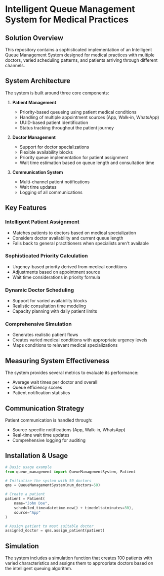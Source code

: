 # Intelligent Queue Management System for Medical Practices

## Solution Overview

This repository contains a sophisticated implementation of an Intelligent Queue Management System designed for medical practices with multiple doctors, varied scheduling patterns, and patients arriving through different channels.

## System Architecture

The system is built around three core components:

1. **Patient Management**
   - Priority-based queueing using patient medical conditions
   - Handling of multiple appointment sources (App, Walk-in, WhatsApp)
   - UUID-based patient identification
   - Status tracking throughout the patient journey

2. **Doctor Management**
   - Support for doctor specializations
   - Flexible availability blocks
   - Priority queue implementation for patient assignment
   - Wait time estimation based on queue length and consultation time

3. **Communication System**
   - Multi-channel patient notifications
   - Wait time updates
   - Logging of all communications

## Key Features

### Intelligent Patient Assignment
- Matches patients to doctors based on medical specialization
- Considers doctor availability and current queue length
- Falls back to general practitioners when specialists aren't available

### Sophisticated Priority Calculation
- Urgency-based priority derived from medical conditions
- Adjustments based on appointment source
- Wait time considerations in priority formula

### Dynamic Doctor Scheduling
- Support for varied availability blocks
- Realistic consultation time modeling
- Capacity planning with daily patient limits

### Comprehensive Simulation
- Generates realistic patient flows
- Creates varied medical conditions with appropriate urgency levels
- Maps conditions to relevant medical specializations

## Measuring System Effectiveness

The system provides several metrics to evaluate its performance:
- Average wait times per doctor and overall
- Queue efficiency scores
- Patient notification statistics

## Communication Strategy

Patient communication is handled through:
- Source-specific notifications (App, Walk-in, WhatsApp)
- Real-time wait time updates
- Comprehensive logging for auditing

## Installation & Usage

```python
# Basic usage example
from queue_management import QueueManagementSystem, Patient

# Initialize the system with 50 doctors
qms = QueueManagementSystem(num_doctors=50)

# Create a patient
patient = Patient(
    name="John Doe",
    scheduled_time=datetime.now() + timedelta(minutes=30),
    source="App"
)

# Assign patient to most suitable doctor
assigned_doctor = qms.assign_patient(patient)
```

## Simulation

The system includes a simulation function that creates 100 patients with varied characteristics and assigns them to appropriate doctors based on the intelligent queuing algorithm.